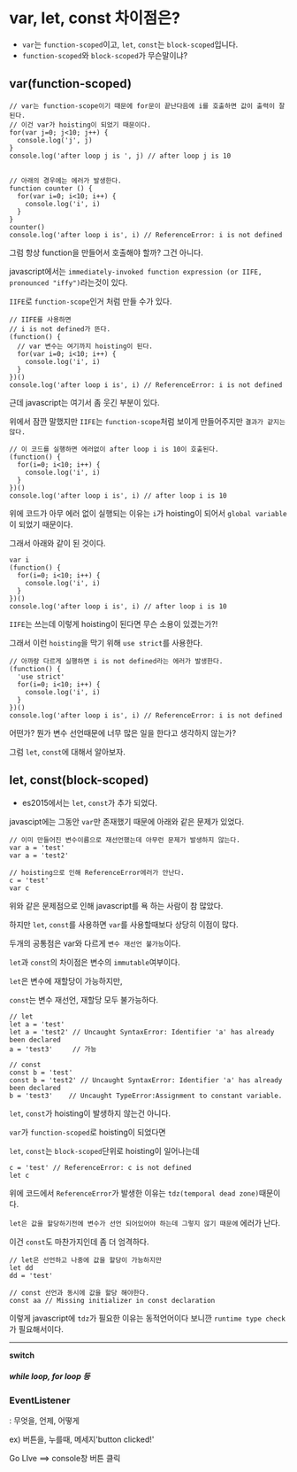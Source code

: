 # var, let, const 차이점은?

- `var`는 `function-scoped`이고, `let`, `const`는 `block-scoped`입니다.
- `function-scoped`와 `block-scoped`가 무슨말이냐?

## var(function-scoped)

```
// var는 function-scope이기 때문에 for문이 끝난다음에 i를 호출하면 값이 출력이 잘 된다.
// 이건 var가 hoisting이 되었기 때문이다.
for(var j=0; j<10; j++) {
  console.log('j', j)
}
console.log('after loop j is ', j) // after loop j is 10


// 아래의 경우에는 에러가 발생한다.
function counter () {
  for(var i=0; i<10; i++) {
    console.log('i', i)
  }
}
counter()
console.log('after loop i is', i) // ReferenceError: i is not defined
```

그럼 항상 function을 만들어서 호출해야 할까? 그건 아니다.

javascript에서는 `immediately-invoked function expression (or IIFE, pronounced "iffy")`라는것이 있다.

`IIFE`로 `function-scope`인거 처럼 만들 수가 있다.

```
// IIFE를 사용하면
// i is not defined가 뜬다.
(function() {
  // var 변수는 여기까지 hoisting이 된다.
  for(var i=0; i<10; i++) {
    console.log('i', i)
  }
})()
console.log('after loop i is', i) // ReferenceError: i is not defined
```

근데 javascript는 여기서 좀 웃긴 부분이 있다.

위에서 잠깐 말했지만 `IIFE`는 `function-scope`처럼 보이게 만들어주지만 `결과가 같지는 않다.`

```
// 이 코드를 실행하면 에러없이 after loop i is 10이 호출된다.
(function() {
  for(i=0; i<10; i++) {
    console.log('i', i)
  }
})()
console.log('after loop i is', i) // after loop i is 10
```

위에 코드가 아무 에러 없이 실행되는 이유는 `i`가 hoisting이 되어서 `global variable`이 되었기 때문이다.

그래서 아래와 같이 된 것이다.

```
var i
(function() {
  for(i=0; i<10; i++) {
    console.log('i', i)
  }
})()
console.log('after loop i is', i) // after loop i is 10
```

`IIFE`는 쓰는데 이렇게 hoisting이 된다면 무슨 소용이 있겠는가?!

그래서 이런 `hoisting`을 막기 위해 `use strict`를 사용한다.

```
// 아까랑 다르게 실행하면 i is not defined라는 에러가 발생한다.
(function() {
  'use strict'
  for(i=0; i<10; i++) {
    console.log('i', i)
  }
})()
console.log('after loop i is', i) // ReferenceError: i is not defined
```

어떤가? 뭔가 변수 선언때문에 너무 많은 일을 한다고 생각하지 않는가?

그럼 `let`, `const`에 대해서 알아보자.

## let, const(block-scoped)

- es2015에서는 `let`, `const`가 추가 되었다.

javascipt에는 그동안 `var`만 존재했기 때문에 아래와 같은 문제가 있었다.

```
// 이미 만들어진 변수이름으로 재선언했는데 아무런 문제가 발생하지 않는다.
var a = 'test'
var a = 'test2'

// hoisting으로 인해 ReferenceError에러가 안난다.
c = 'test'
var c
```

위와 같은 문제점으로 인해 javascript를 욕 하는 사람이 참 많았다.

하지만 `let`, `const`를 사용하면 `var`를 사용할때보다 상당히 이점이 많다.

두개의 공통점은 var와 다르게 `변수 재선언 불가능`이다.

`let`과 `const`의 차이점은 변수의 `immutable`여부이다.

`let`은 변수에 재할당이 가능하지만,

`const`는 변수 재선언, 재할당 모두 불가능하다.

```
// let
let a = 'test'
let a = 'test2' // Uncaught SyntaxError: Identifier 'a' has already been declared
a = 'test3'     // 가능

// const
const b = 'test'
const b = 'test2' // Uncaught SyntaxError: Identifier 'a' has already been declared
b = 'test3'    // Uncaught TypeError:Assignment to constant variable.
```

`let`, `const`가 hoisting이 발생하지 않는건 아니다.

`var`가 `function-scoped`로 hoisting이 되었다면

`let`, `const`는 `block-scoped`단위로 hoisting이 일어나는데

```
c = 'test' // ReferenceError: c is not defined
let c
```

위에 코드에서 `ReferenceError`가 발생한 이유는 `tdz(temporal dead zone)`때문이다.

`let은 값을 할당하기전에 변수가 선언 되어있어야 하는데 그렇지 않기 때문에` 에러가 난다.

이건 `const`도 마찬가지인데 좀 더 엄격하다.

```
// let은 선언하고 나중에 값을 할당이 가능하지만
let dd
dd = 'test'

// const 선언과 동시에 값을 할당 해야한다.
const aa // Missing initializer in const declaration
```

이렇게 javascript에 `tdz`가 필요한 이유는 동적언어이다 보니깐 `runtime type check` 가 필요해서이다.



---

**switch**

##### while loop, for loop 등





### EventListener

: 무엇을, 언제, 어떻게

ex) 버튼을, 누를때, 메세지'button clicked!'



Go LIve ==> console창 버튼 클릭



<script> 태그는 html의 다른 body 안 태그들 가장 아래에 작성해주기

DOM이 먼저 그려진 후에 script 코드가 와야 함



![image](https://user-images.githubusercontent.com/22102664/67913189-8a622280-fbcf-11e9-933a-c7b5cd22a4df.png)







### callback function

항상 콜백이 비동기는 아님

콜백의 방법 중 하나가 비동기식



### 동기식/blocking | 비동기식/non-blocking



동기식은 blocking

```python
# python

from time import sleep

def sleep_3s():
    sleep(3)
    print('Wake up Python!!')

print('Start Sleeping!!')
sleep_3s()
print('End of Program!!')
```

```text
$ python 00_blocking.py
Start Sleeping!!
Wake up Python!!
End of Program!!
```





비동기식은 non-blocking / 막지 않고 뒷 일이 계속 쭉-

JavaScript는 비동기식으로 작동(non-blocking)_다른 일의 동작을 막지 않음

```javascript
// javascript

function sleep_3s() {
  setTimeout(() =>{
    console.log('Wake up Javascript!!!')
  }, 3000)
}

console.log('Start Sleeping!!')
sleep_3s()
console.log('End of Program!!')
```

```text
$ node 01_non_blocking.js
Start Sleeping!!
End of Program!!
Wake up Javascript!!!
```

```javascript
function first() {
  console.log('first')
}

function second() {
  console.log('second')
}

function third() {
  console.log('third')
}

first()
setTimeout(second, 1000) // 이게 0초여도 결과는 같음
third()
```

```text
$ node 01_non_blocking.js
first
third
second
```



axios

: 그냥 요청 보내주는!

**npm** (python에서 pip)

`$ npm install axios`

**cdn** Content Delivery Network(bootstrap)



